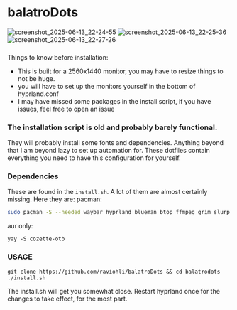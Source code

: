 
# balatroDots
![screenshot_2025-06-13_22-24-55](https://github.com/user-attachments/assets/e637aa57-0a31-4c33-8602-0049b9129964)
![screenshot_2025-06-13_22-25-36](https://github.com/user-attachments/assets/b4e5ba9c-a825-46ca-9c0e-260f318935e5)
![screenshot_2025-06-13_22-27-26](https://github.com/user-attachments/assets/2ba1dc8e-f5c4-48b3-9724-8ba32798fddf)
###
Things to know before installation:
- This is built for a 2560x1440 monitor, you may have to resize things to not be huge.
- you will have to set up the monitors yourself in the bottom of hyprland.conf
- I may have missed some packages in the install script, if you have issues, feel free to open an issue
### The installation script is old and probably barely functional.
They will probably install some fonts and dependencies. Anything beyond that I am beyond lazy to set up automation for.
These dotfiles contain everything you need to have this configuration for yourself.

### Dependencies
These are found in the `install.sh`. A lot of them are almost certainly missing. Here they are:
pacman:

```bash
sudo pacman -S --needed waybar hyprland blueman btop ffmpeg grim slurp gamemode mpv nano fastfetch pavucontrol jq sddm wofi zsh openrgb wget glfw stb glew starship cmake meson cpio pkg-config git gcc hyprland
```
aur only:
```
yay -S cozette-otb
```

### USAGE
```
git clone https://github.com/raviohli/balatroDots && cd balatrodots
./install.sh
```
The install.sh will get you somewhat close. Restart hyprland once for the changes to take effect, for the most part.

